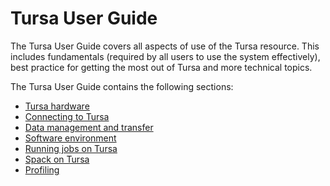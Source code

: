 # Tursa User Guide

The Tursa User Guide covers all aspects of use of
the Tursa resource. This includes fundamentals (required by all users
to use the system effectively), best practice for getting the most out
of Tursa and more technical topics.

The Tursa User Guide contains the following sections:

  - [Tursa hardware](hardware.md)
  - [Connecting to Tursa](connecting.md)
  - [Data management and transfer](data.md)
  - [Software environment](sw-environment.md)
  - [Running jobs on Tursa](scheduler.md)
  - [Spack on Tursa](spack.md)
  - [Profiling](profiling.md)
